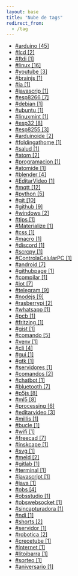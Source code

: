 ```yaml
---
layout: base
title: "Nube de tags"
redirect_from:
  - /tag
---
```


<div class="link-list"><ul>
	<li>
		<a href="/tag/arduino">#arduino [45]</a>
	</li>
	<li>
		<a href="/tag/lcd">#lcd [2]</a>
	</li>
	<li>
		<a href="/tag/ftdi">#ftdi [1]</a>
	</li>
	<li>
		<a href="/tag/linux">#linux [16]</a>
	</li>
	<li>
		<a href="/tag/youtube">#youtube [3]</a>
	</li>
	<li>
		<a href="/tag/brainjs">#brainjs [1]</a>
	</li>
	<li>
		<a href="/tag/ia">#ia [1]</a>
	</li>
	<li>
		<a href="/tag/javascrip">#javascrip [1]</a>
	</li>
	<li>
		<a href="/tag/esp8266">#esp8266 [7]</a>
	</li>
	<li>
		<a href="/tag/debian">#debian [1]</a>
	</li>
	<li>
		<a href="/tag/ubuntu">#ubuntu [1]</a>
	</li>
	<li>
		<a href="/tag/linuxmint">#linuxmint [1]</a>
	</li>
	<li>
		<a href="/tag/esp32">#esp32 [8]</a>
	</li>
	<li>
		<a href="/tag/esp8255">#esp8255 [3]</a>
	</li>
	<li>
		<a href="/tag/arduinoide">#arduinoide [2]</a>
	</li>
	<li>
		<a href="/tag/foldingathome">#foldingathome [1]</a>
	</li>
	<li>
		<a href="/tag/salud">#salud [1]</a>
	</li>
	<li>
		<a href="/tag/atom">#atom [2]</a>
	</li>
	<li>
		<a href="/tag/programacion">#programacion [1]</a>
	</li>
	<li>
		<a href="/tag/atomide">#atomide [1]</a>
	</li>
	<li>
		<a href="/tag/blender">#blender [4]</a>
	</li>
	<li>
		<a href="/tag/EditarVideo">#EditarVideo [1]</a>
	</li>
	<li>
		<a href="/tag/mqtt">#mqtt [12]</a>
	</li>
	<li>
		<a href="/tag/python">#python [5]</a>
	</li>
	<li>
		<a href="/tag/git">#git [10]</a>
	</li>
	<li>
		<a href="/tag/github">#github [9]</a>
	</li>
	<li>
		<a href="/tag/windows">#windows [2]</a>
	</li>
	<li>
		<a href="/tag/tips">#tips [1]</a>
	</li>
	<li>
		<a href="/tag/Materialize">#Materialize [1]</a>
	</li>
	<li>
		<a href="/tag/css">#css [1]</a>
	</li>
	<li>
		<a href="/tag/macro">#macro [1]</a>
	</li>
	<li>
		<a href="/tag/discord">#discord [1]</a>
	</li>
	<li>
		<a href="/tag/scrcpy">#scrcpy [1]</a>
	</li>
	<li>
		<a href="/tag/ControlaCelularPC">#ControlaCelularPC [1]</a>
	</li>
	<li>
		<a href="/tag/android">#android [7]</a>
	</li>
	<li>
		<a href="/tag/githubpage">#githubpage [1]</a>
	</li>
	<li>
		<a href="/tag/compilar">#compilar [1]</a>
	</li>
	<li>
		<a href="/tag/iot">#iot [7]</a>
	</li>
	<li>
		<a href="/tag/telegram">#telegram [9]</a>
	</li>
	<li>
		<a href="/tag/nodejs">#nodejs [9]</a>
	</li>
	<li>
		<a href="/tag/rasberrypi">#rasberrypi [2]</a>
	</li>
	<li>
		<a href="/tag/whatsapp">#whatsapp [1]</a>
	</li>
	<li>
		<a href="/tag/pcb">#pcb [1]</a>
	</li>
	<li>
		<a href="/tag/fritzing">#fritzing [1]</a>
	</li>
	<li>
		<a href="/tag/gist">#gist [1]</a>
	</li>
	<li>
		<a href="/tag/comando">#comando [5]</a>
	</li>
	<li>
		<a href="/tag/venv">#venv [1]</a>
	</li>
	<li>
		<a href="/tag/cli">#cli [4]</a>
	</li>
	<li>
		<a href="/tag/gui">#gui [1]</a>
	</li>
	<li>
		<a href="/tag/gtk">#gtk [1]</a>
	</li>
	<li>
		<a href="/tag/servidores">#servidores [1]</a>
	</li>
	<li>
		<a href="/tag/comandos">#comandos [2]</a>
	</li>
	<li>
		<a href="/tag/chatbot">#chatbot [1]</a>
	</li>
	<li>
		<a href="/tag/bluetooth">#bluetooth [7]</a>
	</li>
	<li>
		<a href="/tag/p5js">#p5js [8]</a>
	</li>
	<li>
		<a href="/tag/ml5">#ml5 [8]</a>
	</li>
	<li>
		<a href="/tag/processing">#processing [6]</a>
	</li>
	<li>
		<a href="/tag/editarvideo">#editarvideo [3]</a>
	</li>
	<li>
		<a href="/tag/millis">#millis [1]</a>
	</li>
	<li>
		<a href="/tag/bucle">#bucle [1]</a>
	</li>
	<li>
		<a href="/tag/wifi">#wifi [1]</a>
	</li>
	<li>
		<a href="/tag/freecad">#freecad [7]</a>
	</li>
	<li>
		<a href="/tag/inskcape">#inskcape [1]</a>
	</li>
	<li>
		<a href="/tag/svg">#svg [1]</a>
	</li>
	<li>
		<a href="/tag/meld">#meld [2]</a>
	</li>
	<li>
		<a href="/tag/gitlab">#gitlab [1]</a>
	</li>
	<li>
		<a href="/tag/terminal">#terminal [1]</a>
	</li>
	<li>
		<a href="/tag/javascript">#javascript [1]</a>
	</li>
	<li>
		<a href="/tag/java">#java [1]</a>
	</li>
	<li>
		<a href="/tag/obs">#obs [4]</a>
	</li>
	<li>
		<a href="/tag/obsstudio">#obsstudio [1]</a>
	</li>
	<li>
		<a href="/tag/obswebsocket">#obswebsocket [1]</a>
	</li>
	<li>
		<a href="/tag/sincapturadora">#sincapturadora [1]</a>
	</li>
	<li>
		<a href="/tag/ndi">#ndi [1]</a>
	</li>
	<li>
		<a href="/tag/shorts">#shorts [2]</a>
	</li>
	<li>
		<a href="/tag/servidor">#servidor [1]</a>
	</li>
	<li>
		<a href="/tag/robotica">#robotica [2]</a>
	</li>
	<li>
		<a href="/tag/crecetube">#crecetube [1]</a>
	</li>
	<li>
		<a href="/tag/internet">#internet [1]</a>
	</li>
	<li>
		<a href="/tag/litoibarra">#litoibarra [1]</a>
	</li>
	<li>
		<a href="/tag/sorteo">#sorteo [1]</a>
	</li>
	<li>
		<a href="/tag/aniversario">#aniversario [1]</a>
	</li>
</ul>
</div>